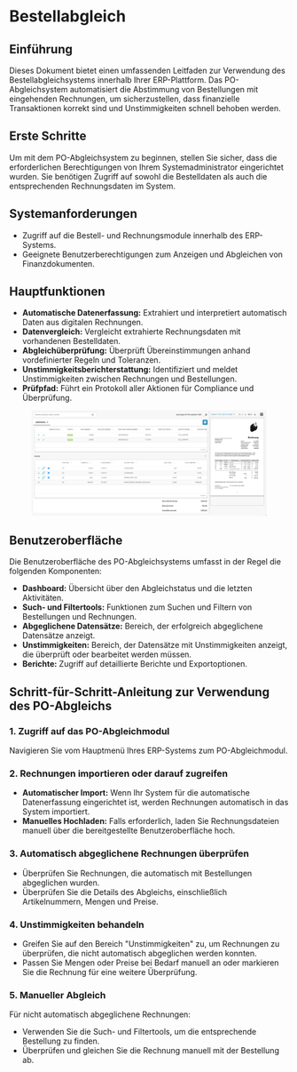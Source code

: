 # Bestellabgleich

## Einführung

Dieses Dokument bietet einen umfassenden Leitfaden zur Verwendung des Bestellabgleichsystems innerhalb Ihrer ERP-Plattform. Das PO-Abgleichsystem automatisiert die Abstimmung von Bestellungen mit eingehenden Rechnungen, um sicherzustellen, dass finanzielle Transaktionen korrekt sind und Unstimmigkeiten schnell behoben werden.

## Erste Schritte

Um mit dem PO-Abgleichsystem zu beginnen, stellen Sie sicher, dass die erforderlichen Berechtigungen von Ihrem Systemadministrator eingerichtet wurden. Sie benötigen Zugriff auf sowohl die Bestelldaten als auch die entsprechenden Rechnungsdaten im System.

## Systemanforderungen

* Zugriff auf die Bestell- und Rechnungsmodule innerhalb des ERP-Systems.
* Geeignete Benutzerberechtigungen zum Anzeigen und Abgleichen von Finanzdokumenten.

## Hauptfunktionen

* **Automatische Datenerfassung:** Extrahiert und interpretiert automatisch Daten aus digitalen Rechnungen.
* **Datenvergleich:** Vergleicht extrahierte Rechnungsdaten mit vorhandenen Bestelldaten.
* **Abgleichüberprüfung:** Überprüft Übereinstimmungen anhand vordefinierter Regeln und Toleranzen.
* **Unstimmigkeitsberichterstattung:** Identifiziert und meldet Unstimmigkeiten zwischen Rechnungen und Bestellungen.
* **Prüfpfad:** Führt ein Protokoll aller Aktionen für Compliance und Überprüfung.

<figure><img src="../../../.gitbook/assets/purchase-order-matching.png" alt=""><figcaption></figcaption></figure>

## Benutzeroberfläche

Die Benutzeroberfläche des PO-Abgleichsystems umfasst in der Regel die folgenden Komponenten:

* **Dashboard:** Übersicht über den Abgleichstatus und die letzten Aktivitäten.
* **Such- und Filtertools:** Funktionen zum Suchen und Filtern von Bestellungen und Rechnungen.
* **Abgeglichene Datensätze:** Bereich, der erfolgreich abgeglichene Datensätze anzeigt.
* **Unstimmigkeiten:** Bereich, der Datensätze mit Unstimmigkeiten anzeigt, die überprüft oder bearbeitet werden müssen.
* **Berichte:** Zugriff auf detaillierte Berichte und Exportoptionen.

## Schritt-für-Schritt-Anleitung zur Verwendung des PO-Abgleichs

### 1. Zugriff auf das PO-Abgleichmodul

Navigieren Sie vom Hauptmenü Ihres ERP-Systems zum PO-Abgleichmodul.

### 2. Rechnungen importieren oder darauf zugreifen

* **Automatischer Import:** Wenn Ihr System für die automatische Datenerfassung eingerichtet ist, werden Rechnungen automatisch in das System importiert.
* **Manuelles Hochladen:** Falls erforderlich, laden Sie Rechnungsdateien manuell über die bereitgestellte Benutzeroberfläche hoch.

### 3. Automatisch abgeglichene Rechnungen überprüfen

* Überprüfen Sie Rechnungen, die automatisch mit Bestellungen abgeglichen wurden.
* Überprüfen Sie die Details des Abgleichs, einschließlich Artikelnummern, Mengen und Preise.

### 4. Unstimmigkeiten behandeln

* Greifen Sie auf den Bereich "Unstimmigkeiten" zu, um Rechnungen zu überprüfen, die nicht automatisch abgeglichen werden konnten.
* Passen Sie Mengen oder Preise bei Bedarf manuell an oder markieren Sie die Rechnung für eine weitere Überprüfung.

### 5. Manueller Abgleich

Für nicht automatisch abgeglichene Rechnungen:

* Verwenden Sie die Such- und Filtertools, um die entsprechende Bestellung zu finden.
* Überprüfen und gleichen Sie die Rechnung manuell mit der Bestellung ab.
